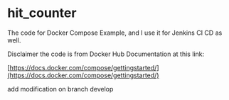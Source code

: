 # hit_counter
The code for Docker Compose Example, and I use it for Jenkins CI CD as well.

Disclaimer the code is from Docker Hub Documentation at this link:

[https://docs.docker.com/compose/gettingstarted/](https://docs.docker.com/compose/gettingstarted/)



add modification on branch develop
